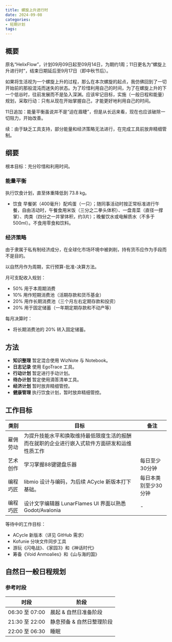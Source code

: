 ```yaml
---
title: 螺旋上升进行时
date: 2024-09-08
categories:
- 短期计划
tags:
---
```


## 概要

原名“HelixFlow”，计划09月09日起至09月14日，为期约1周；11日更名为“螺旋上升进行时”，结束日期延后至9月17日（即中秋节后）。

如果将生活视为一个螺旋上升的过程，那么在本次螺旋的起点，我仿佛回到了一切开始前的那般混沌而迷失的状态。为了珍惜利用自己的时间，为了在螺旋上升的下一个低谷时，往前发展而不是坠入深渊。应该牢记目标，实施（一般日程和能量）规划，采取行动：只有从现在开始掌握自己，才能更好地利用自己的时间。

11日追加：能量平衡虽说并不是“迫在眉睫”，但是从长远来看，现在也应该破除一切阻力，开始改善。

续：由于缺乏工具支持，部分能量和经济策略无法进行，在完成工具前放弃精细管制。

## 纲要

根本目标：充分珍惜和利用时间。

### 能量平衡

执行饮食计划，直至体重降低到 73.8 kg。

- 饮食 早餐粥（400毫升）配鸡蛋（一只）；随同事活动时按正常标准进行午餐，自由活动时，午餐食用米饭（三分之二拳头体积）、一盘青菜（直径一撑掌）、肉类（四分之一并掌体积，约3片）；晚餐饮水或电解质水（不多于 500ml）。不食用零食和饮料。

### 经济策略

由于隶属于私有制经济成分，在全球化市场环境中被剥削，持有货币应作为手段而不是目的。

以自然月作为周期，实行预算-批准-决算方法。

月可支配收入规划：

- 50% 用于本周期消费
- 10% 用作短期消费池（活期存款和货币基金）
- 20% 用作长期消费池（三个月左右定期存款和投资）
- 20% 用于固定储蓄（一年期定期存款和不动产等）

每月决算时：

- 将长期消费池的 20% 转入固定储蓄。

## 方法

- **知识整理** 暂定混合使用 WizNote 与 Notebook。
- **日志记录** 使用 EgoTrace 工具。
- **行动计划** 暂定进行手动计划。
- **待办计划** 暂定使用滴答清单工具。
- **经济计划** 暂时放弃精细管控。
- **健康管理** 执行饮食计划，暂时放弃精细管控。

## 工作目标

| 类别 | 目标 | 备注 |
| --- | --- | --- |
| 雇佣劳动 | 为提升技能水平和换取维持最低限度生活的报酬而在就职的企业进行嵌入式软件方面研发和运维性质工作 | |
| 艺术创作 | 学习掌握88键键盘乐器 | 每日至少30分钟 |
| 编程巧匠 | libmio 设计与编码，为后续 ACycle 新版本打下基础。 | 每日本类别至少30分钟 |
| 编程巧匠 | 设计文字编辑器 LunarFlames UI 界面以熟悉 Godot/Avalonia | - |

等待中的工作目标：

- ACycle 新版本（详见 GitHub 需求）
- Kofunie 分块文件同步工具
- 游玩《闪电战》、《家园3》和《神话时代》
- 筹备《Void Anmoalies》和《山与海的国》

## 自然日一般日程规划

### 参考时段

| 时段 | 阶段 |
| --- | --- |
| 06:30 至 07:00 | 晨起 & 自然日准备阶段 |
| 21:30 至 22:00 | 静息预备 & 自然日整理阶段 |
| 22:00 至 06:30 | 睡眠 |
